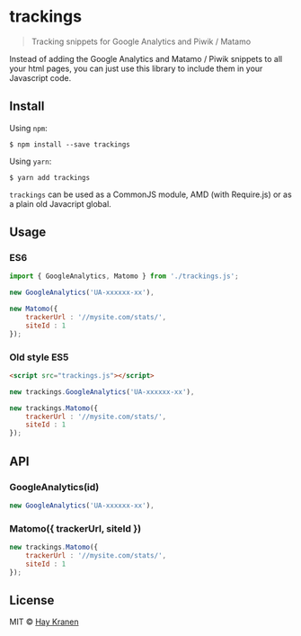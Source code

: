 # trackings
> Tracking snippets for Google Analytics and Piwik / Matamo

Instead of adding the Google Analytics and Matamo / Piwik snippets to all your html pages, you can just use this library to include them in your Javascript code.

## Install
Using `npm`:
```
$ npm install --save trackings
```

Using `yarn`:
```
$ yarn add trackings
```

`trackings` can be used as a CommonJS module, AMD (with Require.js) or as a plain old Javacript global.

## Usage

### ES6
```javascript
import { GoogleAnalytics, Matomo } from './trackings.js';

new GoogleAnalytics('UA-xxxxxx-xx'),

new Matomo({
    trackerUrl : '//mysite.com/stats/',
    siteId : 1
});
```

### Old style ES5
```html
<script src="trackings.js"></script>
```

```javascript
new trackings.GoogleAnalytics('UA-xxxxxx-xx'),

new trackings.Matomo({
    trackerUrl : '//mysite.com/stats/',
    siteId : 1
});
```

## API

### GoogleAnalytics(id)
```javascript
new GoogleAnalytics('UA-xxxxxx-xx'),
```

### Matomo({ trackerUrl, siteId })
```javascript
new trackings.Matomo({
    trackerUrl : '//mysite.com/stats/',
    siteId : 1
});
```

## License
MIT &copy; [Hay Kranen](http://www.haykranen.nl)